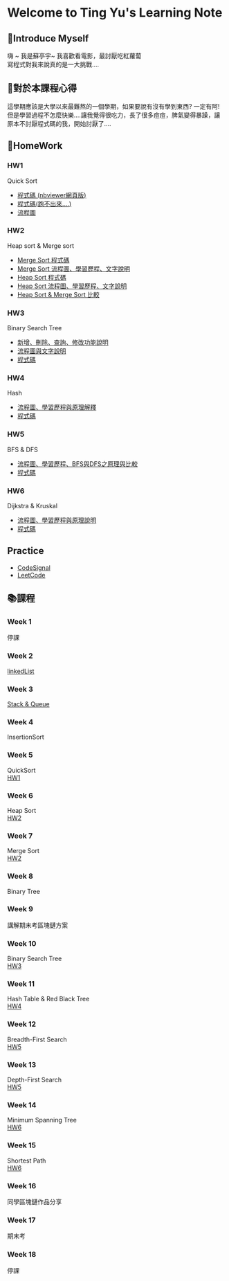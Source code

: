 # Welcome to Ting Yu's Learning Note
## 👩Introduce Myself
嗨 ~ 我是蘇亭宇~ 我喜歡看電影，最討厭吃紅蘿蔔          
寫程式對我來說真的是一大挑戰....

## 🙁對於本課程心得
這學期應該是大學以來最難熬的一個學期，如果要說有沒有學到東西? 一定有阿! 但是學習過程不怎麼快樂....讓我覺得很吃力，長了很多痘痘，脾氣變得暴躁，讓原本不討厭程式碼的我，開始討厭了.... 


## 🥯HomeWork
### HW1
Quick Sort
 * [程式碼 (nbviewer網頁版)](https://nbviewer.jupyter.org/github/stopraining/LearningNote/blob/master/HW1/HW1_QuickSort.ipynb)
 * [程式碼(跑不出來....)](https://github.com/stopraining/LearningNote/blob/master/HW1/HW1_QuickSort.ipynb)
 * [流程圖](https://github.com/stopraining/LearningNote/blob/master/HW1/hw1_%E6%B5%81%E7%A8%8B%E5%9C%96.jpeg)
### HW2
Heap sort & Merge sort
 * [Merge Sort 程式碼](https://github.com/stopraining/LearningNote/blob/master/HW2/merge_sort_06170117.py)
 * [Merge Sort 流程圖、學習歷程、文字說明](https://github.com/stopraining/LearningNote/blob/master/HW2/Merge%20Sort_%E6%B5%81%E7%A8%8B%E5%9C%96%E3%80%81%E6%96%87%E5%AD%97%E3%80%81%E5%AD%B8%E7%BF%92%E6%AD%B7%E7%A8%8B.md)
 * [Heap Sort 程式碼](https://github.com/stopraining/LearningNote/blob/master/HW2/heap_sort_06170107.py)
 * [Heap Sort 流程圖、學習歷程、文字說明](https://github.com/stopraining/LearningNote/blob/master/HW2/Heap%20Sort_%E6%B5%81%E7%A8%8B%E5%9C%96%E3%80%81%E6%96%87%E5%AD%97%E3%80%81%E5%AD%B8%E7%BF%92%E6%AD%B7%E7%A8%8B.md)
 * [Heap Sort & Merge Sort 比較](https://github.com/stopraining/LearningNote/blob/master/HW2/Heap%20Sort%20%26%20Merge%20Sort%E6%AF%94%E8%BC%83.md)
 ### HW3
 Binary Search Tree
 * [新增、刪除、查詢、修改功能說明](https://github.com/stopraining/LearningNote/blob/master/HW3/Binary%20Search%20Tree%20%E6%96%B0%E5%A2%9E%E3%80%81%E5%88%AA%E9%99%A4%E3%80%81%E6%9F%A5%E8%A9%A2%E3%80%81%E4%BF%AE%E6%94%B9%E5%8A%9F%E8%83%BD%E8%AA%AA%E6%98%8E.md)
 * [流程圖與文字說明](https://github.com/stopraining/LearningNote/blob/master/HW3/Binary%20Search%20Tree%20%E6%B5%81%E7%A8%8B%E5%9C%96%E3%80%81%E5%AD%B8%E7%BF%92%E6%AD%B7%E7%A8%8B%E8%88%87BST%E5%8E%9F%E7%90%86.md)
 * [程式碼](https://github.com/stopraining/LearningNote/blob/master/HW3/binary_search_tree_06170117.py) 
 ### HW4
 Hash
 * [流程圖、學習歷程與原理解釋](https://github.com/stopraining/LearningNote/blob/master/HW4/Hash%20Table%20%E6%B5%81%E7%A8%8B%E5%9C%96%E3%80%81%E5%AD%B8%E7%BF%92%E6%AD%B7%E7%A8%8B%E8%88%87Hash%E5%8E%9F%E7%90%86%E8%A7%A3%E9%87%8B.md)
 * [程式碼](https://github.com/stopraining/LearningNote/blob/master/HW4/hash_table_06170117.py)
 ### HW5
 BFS & DFS
 * [流程圖、學習歷程、BFS與DFS之原理與比較](https://github.com/stopraining/LearningNote/blob/master/HW5/%E6%B5%81%E7%A8%8B%E5%9C%96%E3%80%81%E5%AD%B8%E7%BF%92%E6%AD%B7%E7%A8%8B%E3%80%81BFS%E8%88%87DFS%E4%B9%8B%E5%8E%9F%E7%90%86%E8%88%87%E6%AF%94%E8%BC%83.md)
 * [程式碼](https://github.com/stopraining/LearningNote/blob/master/HW5/BFS_06170117.py)
### HW6
 Dijkstra & Kruskal
 * [流程圖、學習歷程與原理說明](https://github.com/stopraining/LearningNote/blob/master/HW6/Dijkstra%26Kruskal%E6%B5%81%E7%A8%8B%E5%9C%96%E3%80%81%E5%AD%B8%E7%BF%92%E6%AD%B7%E7%A8%8B%E8%88%87%E5%8E%9F%E7%90%86%E8%AA%AA%E6%98%8E.md)
 * [程式碼](https://github.com/stopraining/LearningNote/blob/master/HW6/Dijkstra_06170117.py)
 
## Practice 
  * [CodeSignal](https://github.com/stopraining/LearningNote/tree/master/CodeSignal)
  * [LeetCode](https://github.com/stopraining/LearningNote/tree/master/LeetCode)

## 📚課程

### **Week 1**
停課
### **Week 2** 
[linkedList](https://github.com/stopraining/LearningNote/blob/master/intro/Linked%20List.md)
### **Week 3**
[Stack & Queue](https://github.com/stopraining/LearningNote/blob/master/intro/Stack%20%26%20Queue.md)
### **Week 4**      
InsertionSort
### **Week 5**    
QuickSort          
[HW1](https://github.com/stopraining/LearningNote/tree/master/HW1)
### **Week 6**    
Heap Sort              
[HW2](https://github.com/stopraining/LearningNote/tree/master/HW2)
### **Week 7**    
Merge Sort               
[HW2](https://github.com/stopraining/LearningNote/tree/master/HW2)
### **Week 8**      
Binary Tree
### **Week 9**        
講解期末考區塊鏈方案
### **Week 10**      
Binary Search Tree             
[HW3](https://github.com/stopraining/LearningNote/tree/master/HW3)
### **Week 11**            
Hash Table & Red Black Tree                
[HW4](https://github.com/stopraining/LearningNote/tree/master/HW4)
### **Week 12**           
Breadth-First Search             
[HW5](https://github.com/stopraining/LearningNote/tree/master/HW5)
### **Week 13**          
Depth-First Search            
[HW5](https://github.com/stopraining/LearningNote/tree/master/HW5)
### **Week 14**          
Minimum Spanning Tree            
[HW6](https://github.com/stopraining/LearningNote/tree/master/HW6) 
### **Week 15**            
Shortest Path              
[HW6](https://github.com/stopraining/LearningNote/tree/master/HW6) 
### **Week 16**            
同學區塊鏈作品分享
### **Week 17**             
期末考
### **Week 18**           
停課


